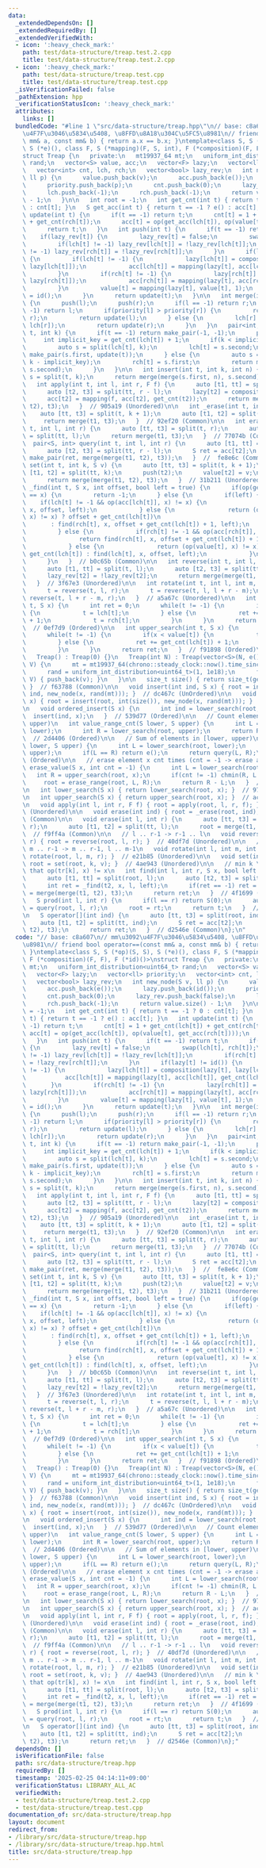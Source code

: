 ```yaml
---
data:
  _extendedDependsOn: []
  _extendedRequiredBy: []
  _extendedVerifiedWith:
  - icon: ':heavy_check_mark:'
    path: test/data-structure/treap.test.2.cpp
    title: test/data-structure/treap.test.2.cpp
  - icon: ':heavy_check_mark:'
    path: test/data-structure/treap.test.cpp
    title: test/data-structure/treap.test.cpp
  _isVerificationFailed: false
  _pathExtension: hpp
  _verificationStatusIcon: ':heavy_check_mark:'
  attributes:
    links: []
  bundledCode: "#line 1 \"src/data-structure/treap.hpp\"\n// base: c8a607\n// mm\u3092\
    \u4F7F\u3046\u5834\u5408, \u8FFD\u8A18\u304C\u5FC5\u8981\n// friend bool operator==(const\
    \ mm& a, const mm& b) { return a.x == b.x; }\ntemplate<class S, S (*op)(S, S),\
    \ S (*e)(), class F, S (*mapping)(F, S, int), F (*composition)(F, F), F (*id)()>\n\
    struct Treap {\n   private:\n   mt19937_64 mt;\n   uniform_int_distribution<uint64_t>\
    \ rand;\n   vector<S> value, acc;\n   vector<F> lazy;\n   vector<ll> priority;\n\
    \   vector<int> cnt, lch, rch;\n   vector<bool> lazy_rev;\n   int new_node(S v,\
    \ ll p) {\n      value.push_back(v);\n      acc.push_back(e());\n      lazy.push_back(id());\n\
    \      priority.push_back(p);\n      cnt.push_back(0);\n      lazy_rev.push_back(false);\n\
    \      lch.push_back(-1);\n      rch.push_back(-1);\n      return value.size()\
    \ - 1;\n   }\n\n   int root = -1;\n   int get_cnt(int t) { return t == -1 ? 0\
    \ : cnt[t]; }\n   S get_acc(int t) { return t == -1 ? e() : acc[t]; }\n   int\
    \ update(int t) {\n      if(t == -1) return t;\n      cnt[t] = 1 + get_cnt(lch[t])\
    \ + get_cnt(rch[t]);\n      acc[t] = op(get_acc(lch[t]), op(value[t], get_acc(rch[t])));\n\
    \      return t;\n   }\n   int push(int t) {\n      if(t == -1) return t;\n  \
    \    if(lazy_rev[t]) {\n         lazy_rev[t] = false;\n         swap(lch[t], rch[t]);\n\
    \         if(lch[t] != -1) lazy_rev[lch[t]] = !lazy_rev[lch[t]];\n         if(rch[t]\
    \ != -1) lazy_rev[rch[t]] = !lazy_rev[rch[t]];\n      }\n      if(lazy[t] != id())\
    \ {\n         if(lch[t] != -1) {\n            lazy[lch[t]] = composition(lazy[t],\
    \ lazy[lch[t]]);\n            acc[lch[t]] = mapping(lazy[t], acc[lch[t]], get_cnt(lch[t]));\n\
    \         }\n         if(rch[t] != -1) {\n            lazy[rch[t]] = composition(lazy[t],\
    \ lazy[rch[t]]);\n            acc[rch[t]] = mapping(lazy[t], acc[rch[t]], get_cnt(rch[t]));\n\
    \         }\n         value[t] = mapping(lazy[t], value[t], 1);\n         lazy[t]\
    \ = id();\n      }\n      return update(t);\n   }\n\n   int merge(int l, int r)\
    \ {\n      push(l);\n      push(r);\n      if(l == -1) return r;\n      if(r ==\
    \ -1) return l;\n      if(priority[l] > priority[r]) {\n         rch[l] = merge(rch[l],\
    \ r);\n         return update(l);\n      } else {\n         lch[r] = merge(l,\
    \ lch[r]);\n         return update(r);\n      }\n   }\n   pair<int, int> split(int\
    \ t, int k) {\n      if(t == -1) return make_pair(-1, -1);\n      push(t);\n \
    \     int implicit_key = get_cnt(lch[t]) + 1;\n      if(k < implicit_key) {\n\
    \         auto s = split(lch[t], k);\n         lch[t] = s.second;\n         return\
    \ make_pair(s.first, update(t));\n      } else {\n         auto s = split(rch[t],\
    \ k - implicit_key);\n         rch[t] = s.first;\n         return make_pair(update(t),\
    \ s.second);\n      }\n   }\n\n   int insert(int t, int k, int n) {\n      auto\
    \ s = split(t, k);\n      return merge(merge(s.first, n), s.second);\n   }\n\n\
    \   int apply(int t, int l, int r, F f) {\n      auto [t1, tt] = split(t, l);\n\
    \      auto [t2, t3] = split(tt, r - l);\n      lazy[t2] = composition(f, lazy[t2]);\n\
    \      acc[t2] = mapping(f, acc[t2], get_cnt(t2));\n      return merge(merge(t1,\
    \ t2), t3);\n   }  // 905a19 (Unordered)\n\n   int _erase(int t, int k) {\n  \
    \    auto [tt, t3] = split(t, k + 1);\n      auto [t1, t2] = split(tt, k);\n \
    \     return merge(t1, t3);\n   }  // 92ef20 (Common)\n\n   int erase_range(int\
    \ t, int l, int r) {\n      auto [tt, t3] = split(t, r);\n      auto [t1, t2]\
    \ = split(tt, l);\n      return merge(t1, t3);\n   }  // 77074b (Common)\n\n \
    \  pair<S, int> query(int t, int l, int r) {\n      auto [t1, tt] = split(t, l);\n\
    \      auto [t2, t3] = split(tt, r - l);\n      S ret = acc[t2];\n      return\
    \ make_pair(ret, merge(merge(t1, t2), t3));\n   }  //  fe8e6c (Common)\n\n   int\
    \ set(int t, int k, S v) {\n      auto [tt, t3] = split(t, k + 1);\n      auto\
    \ [t1, t2] = split(tt, k);\n      push(t2);\n      value[t2] = v;\n      update(t2);\n\
    \      return merge(merge(t1, t2), t3);\n   }  // 31b211 (Unordered)\n\n   int\
    \ _find(int t, S x, int offset, bool left = true) {\n      if(op(get_acc(t), x)\
    \ == x) {\n         return -1;\n      } else {\n         if(left) {\n        \
    \    if(lch[t] != -1 && op(acc[lch[t]], x) != x) {\n               return find(lch[t],\
    \ x, offset, left);\n            } else {\n               return (op(value[t],\
    \ x) != x) ? offset + get_cnt(lch[t])\n                                      \
    \       : find(rch[t], x, offset + get_cnt(lch[t]) + 1, left);\n            }\n\
    \         } else {\n            if(rch[t] != -1 && op(acc[rch[t]], x) != x) {\n\
    \               return find(rch[t], x, offset + get_cnt(lch[t]) + 1, left);\n\
    \            } else {\n               return (op(value[t], x) != x) ? offset +\
    \ get_cnt(lch[t]) : find(lch[t], x, offset, left);\n            }\n         }\n\
    \      }\n   }  // b0c65b (Common)\n\n   int reverse(int t, int l, int r) {\n\
    \      auto [t1, tt] = split(t, l);\n      auto [t2, t3] = split(tt, r - l);\n\
    \      lazy_rev[t2] = !lazy_rev[t2];\n      return merge(merge(t1, t2), t3);\n\
    \   }  // 3f67e3 (Unordered)\n\n   int rotate(int t, int l, int m, int r) {\n\
    \      t = reverse(t, l, r);\n      t = reverse(t, l, l + r - m);\n      return\
    \ reverse(t, l + r - m, r);\n   }  // a5a67c (Unordered)\n\n   int lower_search(int\
    \ t, S x) {\n      int ret = 0;\n      while(t != -1) {\n         if(x <= value[t])\
    \ {\n            t = lch[t];\n         } else {\n            ret += get_cnt(lch[t])\
    \ + 1;\n            t = rch[t];\n         }\n      }\n      return ret;\n   }\
    \  // 0ef7d9 (Ordered)\n\n   int upper_search(int t, S x) {\n      int ret = 0;\n\
    \      while(t != -1) {\n         if(x < value[t]) {\n            t = lch[t];\n\
    \         } else {\n            ret += get_cnt(lch[t]) + 1;\n            t = rch[t];\n\
    \         }\n      }\n      return ret;\n   }  // f91898 (Ordered)\n\n   public:\n\
    \   Treap() : Treap(0) {}\n   Treap(int N) : Treap(vector<S>(N, e())) {}\n   Treap(vector<S>\
    \ V) {\n      mt = mt19937_64(chrono::steady_clock::now().time_since_epoch().count());\n\
    \      rand = uniform_int_distribution<uint64_t>(1, 1e18);\n      for(auto v :\
    \ V) { push_back(v); }\n   }\n\n   size_t size() { return size_t(get_cnt(root));\
    \ }  // f63788 (Common)\n\n   void insert(int ind, S x) { root = insert(root,\
    \ ind, new_node(x, rand(mt))); }  // dc467c (UnOrdered)\n\n   void push_back(S\
    \ x) { root = insert(root, int(size()), new_node(x, rand(mt))); }  // 7fa616 (Unordered)\n\
    \n   void ordered_insert(S x) {\n      int ind = lower_search(root, x);\n    \
    \  insert(ind, x);\n   }  // 539d77 (Ordered)\n\n   // Count elements in [lower,\
    \ upper)\n   int value_range_cnt(S lower, S upper) {\n      int L = lower_search(root,\
    \ lower);\n      int R = lower_search(root, upper);\n      return R - L;\n   }\
    \  // 2d4406 (Ordered)\n\n   // Sum of elements in [lower, upper)\n   S value_range_prod(S\
    \ lower, S upper) {\n      int L = lower_search(root, lower);\n      int R = lower_search(root,\
    \ upper);\n      if(L == R) return e();\n      return query(L, R);\n   }  // 27b9d4\
    \ (Ordered)\n\n   // erase element x cnt times (cnt = -1 -> erase all x)\n   int\
    \ erase_value(S x, int cnt = -1) {\n      int L = lower_search(root, x);\n   \
    \   int R = upper_search(root, x);\n      if(cnt != -1) chmin(R, L + cnt);\n \
    \     root = erase_range(root, L, R);\n      return R - L;\n   }  // 5c60fd (Ordered)\n\
    \n   int lower_search(S x) { return lower_search(root, x); }  // 9731cc (Ordered)\n\
    \n   int upper_search(S x) { return upper_search(root, x); }  // ac5aa0 (Ordered)\n\
    \n   void apply(int l, int r, F f) { root = apply(root, l, r, f); }  // 905a19\
    \ (Unordered)\n\n   void erase(int ind) { root = _erase(root, ind); }\n   // ff257f\
    \ (Common)\n\n   void erase(int l, int r) {\n      auto [tt, t3] = split(root,\
    \ r);\n      auto [t1, t2] = split(tt, l);\n      root = merge(t1, t3);\n   }\
    \  // f9ff4a (Common)\n\n   // l .. r-1 -> r-1 .. l\n   void reverse(int l, int\
    \ r) { root = reverse(root, l, r); }  // 40df7d (Unordered)\n\n   // l .. m-1,\
    \ m .. r-1 -> m .. r-1, l .. m-1\n   void rotate(int l, int m, int r) { root =\
    \ rotate(root, l, m, r); }  // e21b85 (Unordered)\n\n   void set(int k, S v) {\
    \ root = set(root, k, v); }  // 4ae943 (Unordered)\n\n   // min k \\in [l,r) such\
    \ that op(tr[k], x) != x\n   int find(int l, int r, S x, bool left = true) {\n\
    \      auto [t1, tt] = split(root, l);\n      auto [t2, t3] = split(tt, r - l);\n\
    \      int ret = _find(t2, x, l, left);\n      if(ret == -1) ret = r;\n      root\
    \ = merge(merge(t1, t2), t3);\n      return ret;\n   }  // 4f1699 (Common)\n\n\
    \   S prod(int l, int r) {\n      if(l == r) return S(0);\n      auto [t, rt]\
    \ = query(root, l, r);\n      root = rt;\n      return t;\n   }  // c46ac4 (Common)\n\
    \n   S operator[](int ind) {\n      auto [tt, t3] = split(root, ind + 1);\n  \
    \    auto [t1, t2] = split(tt, ind);\n      S ret = acc[t2];\n      root = merge(merge(t1,\
    \ t2), t3);\n      return ret;\n   }  // d2546e (Common)\n};\n"
  code: "// base: c8a607\n// mm\u3092\u4F7F\u3046\u5834\u5408, \u8FFD\u8A18\u304C\u5FC5\
    \u8981\n// friend bool operator==(const mm& a, const mm& b) { return a.x == b.x;\
    \ }\ntemplate<class S, S (*op)(S, S), S (*e)(), class F, S (*mapping)(F, S, int),\
    \ F (*composition)(F, F), F (*id)()>\nstruct Treap {\n   private:\n   mt19937_64\
    \ mt;\n   uniform_int_distribution<uint64_t> rand;\n   vector<S> value, acc;\n\
    \   vector<F> lazy;\n   vector<ll> priority;\n   vector<int> cnt, lch, rch;\n\
    \   vector<bool> lazy_rev;\n   int new_node(S v, ll p) {\n      value.push_back(v);\n\
    \      acc.push_back(e());\n      lazy.push_back(id());\n      priority.push_back(p);\n\
    \      cnt.push_back(0);\n      lazy_rev.push_back(false);\n      lch.push_back(-1);\n\
    \      rch.push_back(-1);\n      return value.size() - 1;\n   }\n\n   int root\
    \ = -1;\n   int get_cnt(int t) { return t == -1 ? 0 : cnt[t]; }\n   S get_acc(int\
    \ t) { return t == -1 ? e() : acc[t]; }\n   int update(int t) {\n      if(t ==\
    \ -1) return t;\n      cnt[t] = 1 + get_cnt(lch[t]) + get_cnt(rch[t]);\n     \
    \ acc[t] = op(get_acc(lch[t]), op(value[t], get_acc(rch[t])));\n      return t;\n\
    \   }\n   int push(int t) {\n      if(t == -1) return t;\n      if(lazy_rev[t])\
    \ {\n         lazy_rev[t] = false;\n         swap(lch[t], rch[t]);\n         if(lch[t]\
    \ != -1) lazy_rev[lch[t]] = !lazy_rev[lch[t]];\n         if(rch[t] != -1) lazy_rev[rch[t]]\
    \ = !lazy_rev[rch[t]];\n      }\n      if(lazy[t] != id()) {\n         if(lch[t]\
    \ != -1) {\n            lazy[lch[t]] = composition(lazy[t], lazy[lch[t]]);\n \
    \           acc[lch[t]] = mapping(lazy[t], acc[lch[t]], get_cnt(lch[t]));\n  \
    \       }\n         if(rch[t] != -1) {\n            lazy[rch[t]] = composition(lazy[t],\
    \ lazy[rch[t]]);\n            acc[rch[t]] = mapping(lazy[t], acc[rch[t]], get_cnt(rch[t]));\n\
    \         }\n         value[t] = mapping(lazy[t], value[t], 1);\n         lazy[t]\
    \ = id();\n      }\n      return update(t);\n   }\n\n   int merge(int l, int r)\
    \ {\n      push(l);\n      push(r);\n      if(l == -1) return r;\n      if(r ==\
    \ -1) return l;\n      if(priority[l] > priority[r]) {\n         rch[l] = merge(rch[l],\
    \ r);\n         return update(l);\n      } else {\n         lch[r] = merge(l,\
    \ lch[r]);\n         return update(r);\n      }\n   }\n   pair<int, int> split(int\
    \ t, int k) {\n      if(t == -1) return make_pair(-1, -1);\n      push(t);\n \
    \     int implicit_key = get_cnt(lch[t]) + 1;\n      if(k < implicit_key) {\n\
    \         auto s = split(lch[t], k);\n         lch[t] = s.second;\n         return\
    \ make_pair(s.first, update(t));\n      } else {\n         auto s = split(rch[t],\
    \ k - implicit_key);\n         rch[t] = s.first;\n         return make_pair(update(t),\
    \ s.second);\n      }\n   }\n\n   int insert(int t, int k, int n) {\n      auto\
    \ s = split(t, k);\n      return merge(merge(s.first, n), s.second);\n   }\n\n\
    \   int apply(int t, int l, int r, F f) {\n      auto [t1, tt] = split(t, l);\n\
    \      auto [t2, t3] = split(tt, r - l);\n      lazy[t2] = composition(f, lazy[t2]);\n\
    \      acc[t2] = mapping(f, acc[t2], get_cnt(t2));\n      return merge(merge(t1,\
    \ t2), t3);\n   }  // 905a19 (Unordered)\n\n   int _erase(int t, int k) {\n  \
    \    auto [tt, t3] = split(t, k + 1);\n      auto [t1, t2] = split(tt, k);\n \
    \     return merge(t1, t3);\n   }  // 92ef20 (Common)\n\n   int erase_range(int\
    \ t, int l, int r) {\n      auto [tt, t3] = split(t, r);\n      auto [t1, t2]\
    \ = split(tt, l);\n      return merge(t1, t3);\n   }  // 77074b (Common)\n\n \
    \  pair<S, int> query(int t, int l, int r) {\n      auto [t1, tt] = split(t, l);\n\
    \      auto [t2, t3] = split(tt, r - l);\n      S ret = acc[t2];\n      return\
    \ make_pair(ret, merge(merge(t1, t2), t3));\n   }  //  fe8e6c (Common)\n\n   int\
    \ set(int t, int k, S v) {\n      auto [tt, t3] = split(t, k + 1);\n      auto\
    \ [t1, t2] = split(tt, k);\n      push(t2);\n      value[t2] = v;\n      update(t2);\n\
    \      return merge(merge(t1, t2), t3);\n   }  // 31b211 (Unordered)\n\n   int\
    \ _find(int t, S x, int offset, bool left = true) {\n      if(op(get_acc(t), x)\
    \ == x) {\n         return -1;\n      } else {\n         if(left) {\n        \
    \    if(lch[t] != -1 && op(acc[lch[t]], x) != x) {\n               return find(lch[t],\
    \ x, offset, left);\n            } else {\n               return (op(value[t],\
    \ x) != x) ? offset + get_cnt(lch[t])\n                                      \
    \       : find(rch[t], x, offset + get_cnt(lch[t]) + 1, left);\n            }\n\
    \         } else {\n            if(rch[t] != -1 && op(acc[rch[t]], x) != x) {\n\
    \               return find(rch[t], x, offset + get_cnt(lch[t]) + 1, left);\n\
    \            } else {\n               return (op(value[t], x) != x) ? offset +\
    \ get_cnt(lch[t]) : find(lch[t], x, offset, left);\n            }\n         }\n\
    \      }\n   }  // b0c65b (Common)\n\n   int reverse(int t, int l, int r) {\n\
    \      auto [t1, tt] = split(t, l);\n      auto [t2, t3] = split(tt, r - l);\n\
    \      lazy_rev[t2] = !lazy_rev[t2];\n      return merge(merge(t1, t2), t3);\n\
    \   }  // 3f67e3 (Unordered)\n\n   int rotate(int t, int l, int m, int r) {\n\
    \      t = reverse(t, l, r);\n      t = reverse(t, l, l + r - m);\n      return\
    \ reverse(t, l + r - m, r);\n   }  // a5a67c (Unordered)\n\n   int lower_search(int\
    \ t, S x) {\n      int ret = 0;\n      while(t != -1) {\n         if(x <= value[t])\
    \ {\n            t = lch[t];\n         } else {\n            ret += get_cnt(lch[t])\
    \ + 1;\n            t = rch[t];\n         }\n      }\n      return ret;\n   }\
    \  // 0ef7d9 (Ordered)\n\n   int upper_search(int t, S x) {\n      int ret = 0;\n\
    \      while(t != -1) {\n         if(x < value[t]) {\n            t = lch[t];\n\
    \         } else {\n            ret += get_cnt(lch[t]) + 1;\n            t = rch[t];\n\
    \         }\n      }\n      return ret;\n   }  // f91898 (Ordered)\n\n   public:\n\
    \   Treap() : Treap(0) {}\n   Treap(int N) : Treap(vector<S>(N, e())) {}\n   Treap(vector<S>\
    \ V) {\n      mt = mt19937_64(chrono::steady_clock::now().time_since_epoch().count());\n\
    \      rand = uniform_int_distribution<uint64_t>(1, 1e18);\n      for(auto v :\
    \ V) { push_back(v); }\n   }\n\n   size_t size() { return size_t(get_cnt(root));\
    \ }  // f63788 (Common)\n\n   void insert(int ind, S x) { root = insert(root,\
    \ ind, new_node(x, rand(mt))); }  // dc467c (UnOrdered)\n\n   void push_back(S\
    \ x) { root = insert(root, int(size()), new_node(x, rand(mt))); }  // 7fa616 (Unordered)\n\
    \n   void ordered_insert(S x) {\n      int ind = lower_search(root, x);\n    \
    \  insert(ind, x);\n   }  // 539d77 (Ordered)\n\n   // Count elements in [lower,\
    \ upper)\n   int value_range_cnt(S lower, S upper) {\n      int L = lower_search(root,\
    \ lower);\n      int R = lower_search(root, upper);\n      return R - L;\n   }\
    \  // 2d4406 (Ordered)\n\n   // Sum of elements in [lower, upper)\n   S value_range_prod(S\
    \ lower, S upper) {\n      int L = lower_search(root, lower);\n      int R = lower_search(root,\
    \ upper);\n      if(L == R) return e();\n      return query(L, R);\n   }  // 27b9d4\
    \ (Ordered)\n\n   // erase element x cnt times (cnt = -1 -> erase all x)\n   int\
    \ erase_value(S x, int cnt = -1) {\n      int L = lower_search(root, x);\n   \
    \   int R = upper_search(root, x);\n      if(cnt != -1) chmin(R, L + cnt);\n \
    \     root = erase_range(root, L, R);\n      return R - L;\n   }  // 5c60fd (Ordered)\n\
    \n   int lower_search(S x) { return lower_search(root, x); }  // 9731cc (Ordered)\n\
    \n   int upper_search(S x) { return upper_search(root, x); }  // ac5aa0 (Ordered)\n\
    \n   void apply(int l, int r, F f) { root = apply(root, l, r, f); }  // 905a19\
    \ (Unordered)\n\n   void erase(int ind) { root = _erase(root, ind); }\n   // ff257f\
    \ (Common)\n\n   void erase(int l, int r) {\n      auto [tt, t3] = split(root,\
    \ r);\n      auto [t1, t2] = split(tt, l);\n      root = merge(t1, t3);\n   }\
    \  // f9ff4a (Common)\n\n   // l .. r-1 -> r-1 .. l\n   void reverse(int l, int\
    \ r) { root = reverse(root, l, r); }  // 40df7d (Unordered)\n\n   // l .. m-1,\
    \ m .. r-1 -> m .. r-1, l .. m-1\n   void rotate(int l, int m, int r) { root =\
    \ rotate(root, l, m, r); }  // e21b85 (Unordered)\n\n   void set(int k, S v) {\
    \ root = set(root, k, v); }  // 4ae943 (Unordered)\n\n   // min k \\in [l,r) such\
    \ that op(tr[k], x) != x\n   int find(int l, int r, S x, bool left = true) {\n\
    \      auto [t1, tt] = split(root, l);\n      auto [t2, t3] = split(tt, r - l);\n\
    \      int ret = _find(t2, x, l, left);\n      if(ret == -1) ret = r;\n      root\
    \ = merge(merge(t1, t2), t3);\n      return ret;\n   }  // 4f1699 (Common)\n\n\
    \   S prod(int l, int r) {\n      if(l == r) return S(0);\n      auto [t, rt]\
    \ = query(root, l, r);\n      root = rt;\n      return t;\n   }  // c46ac4 (Common)\n\
    \n   S operator[](int ind) {\n      auto [tt, t3] = split(root, ind + 1);\n  \
    \    auto [t1, t2] = split(tt, ind);\n      S ret = acc[t2];\n      root = merge(merge(t1,\
    \ t2), t3);\n      return ret;\n   }  // d2546e (Common)\n};"
  dependsOn: []
  isVerificationFile: false
  path: src/data-structure/treap.hpp
  requiredBy: []
  timestamp: '2025-02-25 04:14:11+09:00'
  verificationStatus: LIBRARY_ALL_AC
  verifiedWith:
  - test/data-structure/treap.test.2.cpp
  - test/data-structure/treap.test.cpp
documentation_of: src/data-structure/treap.hpp
layout: document
redirect_from:
- /library/src/data-structure/treap.hpp
- /library/src/data-structure/treap.hpp.html
title: src/data-structure/treap.hpp
---
```


